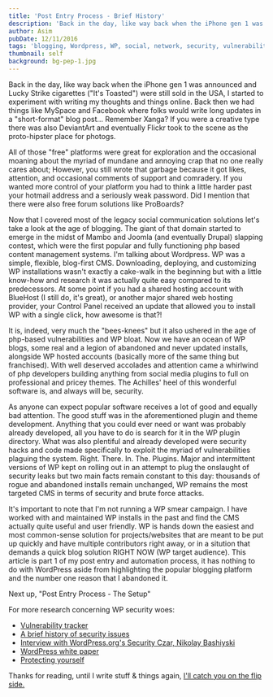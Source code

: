 ```yaml
---
title: 'Post Entry Process - Brief History'
description: 'Back in the day, like way back when the iPhone gen 1 was announced and Lucky Strike cigarettes (It''s Toasted) were still sold in the USA, I started to experiment with writing my thoughts and things online. Back then we had things like MySpace and Facebook where folks would write long updates in a short-format blog post... Remember Xanga? If you were a creative type there was also DeviantArt and eventually Flickr took to the scene as the proto-hipster place for photogs.'
author: Asim
pubDate: 12/11/2016
tags: 'blogging, Wordpress, WP, social, network, security, vulnerabilities'
thumbnail: self
background: bg-pep-1.jpg
---
```


Back in the day, like way back when the iPhone gen 1 was announced and Lucky Strike cigarettes ("It's Toasted") were still sold in the USA, I started to experiment with writing my thoughts and things online. Back then we had things like MySpace and Facebook where folks would write long updates in a "short-format" blog post... Remember Xanga? If you were a creative type there was also DeviantArt and eventually Flickr took to the scene as the proto-hipster place for photogs. 

All of those "free" platforms were great for exploration and the occasional moaning about the myriad of mundane and annoying crap that no one really cares about; However,  you still wrote that garbage because it got likes, attention, and occasional comments of support and comradery. If you wanted more control of your platform you had to think a little harder past your hotmail address and a seriously weak password. Did I mention that there were also free forum solutions like ProBoards? 

Now that I covered most of the legacy social communication solutions let's take a look at the age of blogging. The giant of that domain started to emerge in the midst of Mambo and Joomla (and eventually Drupal) slapping contest, which were the first popular and fully functioning php based content management systems. I'm talking about Wordpress. WP was a simple, flexible, blog-first CMS. Downloading, deploying, and customizing WP installations wasn't exactly a cake-walk in the beginning but with a little know-how and research it was actually quite easy compared to its predecessors. At some point if you had a shared hosting account with BlueHost (I still do, it's great), or another major shared web hosting provider, your Control Panel received an update that allowed you to install WP with a single click, how awesome is that?! 

It is, indeed, very much the "bees-knees" but it also ushered in the age of php-based vulnerabilities and WP bloat. Now we have an ocean of WP blogs, some real and a legion of abandoned and never updated installs, alongside WP hosted accounts (basically more of the same thing but franchised). With well deserved accolades and attention came a whirlwind of php developers building anything from social media plugins to full on professional and pricey themes. The Achilles' heel of this wonderful software is, and always will be, security. 

As anyone can expect popular software receives a lot of good and equally bad attention. The good stuff was in the aforementioned plugin and theme development. Anything that you could ever need or want was probably already developed, all you have to do is search for it in the WP plugin directory. What was also plentiful and already developed were security hacks and code made specifically to exploit the myriad of vulnerabilities plaguing the system. Right. There. In. The. Plugins. Major and intermittent versions of WP kept on rolling out in an attempt to plug the onslaught of security leaks but two main facts remain constant to this day: thousands of rogue and abandoned installs remain unchanged, WP remains the most targeted CMS in terms of security and brute force attacks. 

It's important to note that I'm not running a WP smear campaign. I have worked with and maintained WP installs in the past and find the CMS actually quite useful and user friendly. WP is hands down the easiest and most common-sense solution for projects/websites that are meant to be put up quickly and have multiple contributors right away, or in a sitution that demands a quick blog solution RIGHT NOW (WP target audience). This article is part 1 of my post entry and automation process, it has nothing to do with WordPress aside from highlighting the popular blogging platform and the number one reason that I abandoned it. 

Next up, "Post Entry Process - The Setup"

For more research concerning WP security woes:

<ul>
<li><a href="https://wpvulndb.com/" target="_blank">Vulnerability tracker</a></li>
<li><a href="https://premium.wpmudev.org/blog/wordpress-security-exploits/" target="_blank">A brief history of security issues</a></li>
<li><a href="https://blog.vaultpress.com/2015/08/20/interview-with-wordpress-orgs-security-czar-nikolay-bachiyski/" target="_blank">Interview with WordPress.org's Security Czar, Nikolay Bashiyski</a></li>
<li><a href="https://wordpress.org/about/security/" target="_blank">WordPress white paper</a></li>
<li><a href="https://www.wordfence.com/learn/how-to-protect-yourself-from-wordpress-security-issues/" target="_blank">Protecting yourself</a></li>
</ul>

Thanks for reading, until I write stuff &amp; things again, <a href="http://i.imgur.com/yjc1Ykq.gif" target="_blank">I'll catch you on the flip side.</a>